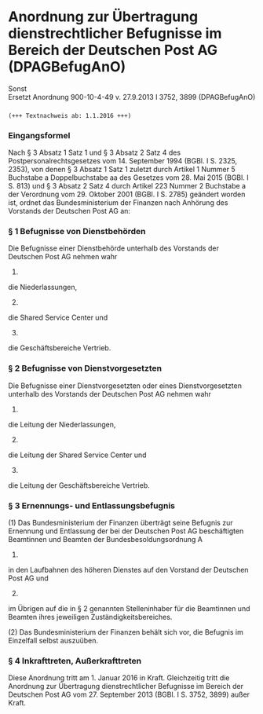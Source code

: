 Anordnung zur Übertragung dienstrechtlicher Befugnisse im Bereich der Deutschen Post AG (DPAGBefugAnO)
======================================================================================================

Sonst  
Ersetzt Anordnung 900-10-4-49 v. 27.9.2013 I 3752, 3899 (DPAGBefugAnO)

### 

```
(+++ Textnachweis ab: 1.1.2016 +++)
```

### Eingangsformel

Nach § 3 Absatz 1 Satz 1 und § 3 Absatz 2 Satz 4 des Postpersonalrechtsgesetzes vom 14. September 1994 (BGBl. I S. 2325, 2353), von denen § 3 Absatz 1 Satz 1 zuletzt durch Artikel 1 Nummer 5 Buchstabe a Doppelbuchstabe aa des Gesetzes vom 28. Mai 2015 (BGBl. I S. 813) und § 3 Absatz 2 Satz 4 durch Artikel 223 Nummer 2 Buchstabe a der Verordnung vom 29. Oktober 2001 (BGBl. I S. 2785) geändert worden ist, ordnet das Bundesministerium der Finanzen nach Anhörung des Vorstands der Deutschen Post AG an:

### § 1 Befugnisse von Dienstbehörden

Die Befugnisse einer Dienstbehörde unterhalb des Vorstands der Deutschen Post AG nehmen wahr

1.  
die Niederlassungen,

2.  
die Shared Service Center und

3.  
die Geschäftsbereiche Vertrieb.

### § 2 Befugnisse von Dienstvorgesetzten

Die Befugnisse einer Dienstvorgesetzten oder eines Dienstvorgesetzten unterhalb des Vorstands der Deutschen Post AG nehmen wahr

1.  
die Leitung der Niederlassungen,

2.  
die Leitung der Shared Service Center und

3.  
die Leitung der Geschäftsbereiche Vertrieb.

### § 3 Ernennungs- und Entlassungsbefugnis

(1) Das Bundesministerium der Finanzen überträgt seine Befugnis zur Ernennung und Entlassung der bei der Deutschen Post AG beschäftigten Beamtinnen und Beamten der Bundesbesoldungsordnung A

1.  
in den Laufbahnen des höheren Dienstes auf den Vorstand der Deutschen Post AG und

2.  
im Übrigen auf die in § 2 genannten Stelleninhaber für die Beamtinnen und Beamten ihres jeweiligen Zuständigkeitsbereiches.

(2) Das Bundesministerium der Finanzen behält sich vor, die Befugnis im Einzelfall selbst auszuüben.

### § 4 Inkrafttreten, Außerkrafttreten

Diese Anordnung tritt am 1. Januar 2016 in Kraft. Gleichzeitig tritt die Anordnung zur Übertragung dienstrechtlicher Befugnisse im Bereich der Deutschen Post AG vom 27. September 2013 (BGBl. I S. 3752, 3899) außer Kraft.
